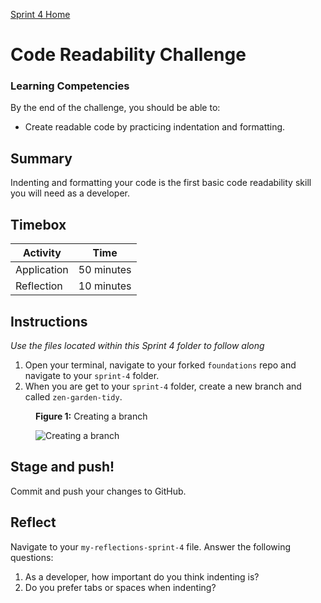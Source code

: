 [Sprint 4 Home](README.md)

# Code Readability Challenge

### Learning Competencies 
By the end of the challenge, you should be able to:

- Create readable code by practicing indentation and formatting.

## Summary
Indenting and formatting your code is the first basic code readability skill you will need as a developer.

## Timebox

Activity | Time|
------------|----------|
Application | 50 minutes
Reflection | 10 minutes

## Instructions
_Use the files located within this Sprint 4 folder to follow along_

1. Open your terminal, navigate to your forked `foundations` repo and navigate to your `sprint-4` folder.
2. When you are get to your `sprint-4` folder, create a new branch and called `zen-garden-tidy`.

<figure>
  <figcaption>
    <p><strong>Figure 1:</strong> Creating a branch</p>
  </figcaption>
  <img src="../images/github_16_zen_garden.PNG" alt="Creating a branch"><br>

</figure>


## Stage and push! 
Commit and push your changes to GitHub. 

## Reflect 
Navigate to your `my-reflections-sprint-4` file.
Answer the following questions:

1. As a developer, how important do you think indenting is?
2. Do you prefer tabs or spaces when indenting?

